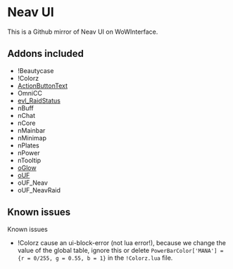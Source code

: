 # Neav UI

This is a Github mirror of Neav UI on WoWInterface.

## Addons included

- !Beautycase
- !Colorz
- [ActionButtonText](http://www.wowinterface.com/downloads/info11009-ActionButtonText.html)
- OmniCC
- [evl_RaidStatus](http://www.wowinterface.com/downloads/info15178-RaidStatus.html)
- nBuff
- nChat
- nCore
- nMainbar
- nMinimap
- nPlates
- nPower
- nTooltip
- [oGlow](http://www.wowinterface.com/downloads/info7142-oGlow.html)
- [oUF](http://www.wowinterface.com/downloads/info9994-oUF.html)
- oUF_Neav
- oUF_NeavRaid

## Known issues

Known issues

- !Colorz cause an ui-block-error (not lua error!), because we change
  the value of the global table, ignore this or delete
  `PowerBarColor['MANA'] = {r = 0/255, g = 0.55, b = 1}` in the
  `!Colorz.lua` file.
